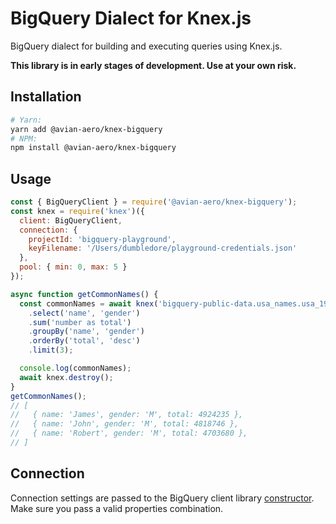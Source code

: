 # BigQuery Dialect for Knex.js

BigQuery dialect for building and executing queries using Knex.js.

**This library is in early stages of development. Use at your own risk.**

## Installation

```bash
# Yarn:
yarn add @avian-aero/knex-bigquery
# NPM:
npm install @avian-aero/knex-bigquery
```

## Usage

```js
const { BigQueryClient } = require('@avian-aero/knex-bigquery');
const knex = require('knex')({
  client: BigQueryClient,
  connection: {
    projectId: 'bigquery-playground',
    keyFilename: '/Users/dumbledore/playground-credentials.json'
  },
  pool: { min: 0, max: 5 }
});

async function getCommonNames() {
  const commonNames = await knex('bigquery-public-data.usa_names.usa_1910_2013')
    .select('name', 'gender')
    .sum('number as total')
    .groupBy('name', 'gender')
    .orderBy('total', 'desc')
    .limit(3);

  console.log(commonNames);
  await knex.destroy();
}
getCommonNames();
// [
//   { name: 'James', gender: 'M', total: 4924235 },
//   { name: 'John', gender: 'M', total: 4818746 },
//   { name: 'Robert', gender: 'M', total: 4703680 },
// ]
```

## Connection

Connection settings are passed to the BigQuery client library [constructor](https://googleapis.dev/nodejs/bigquery/latest/global.html#BigQueryOptions).  
Make sure you pass a valid properties combination.
